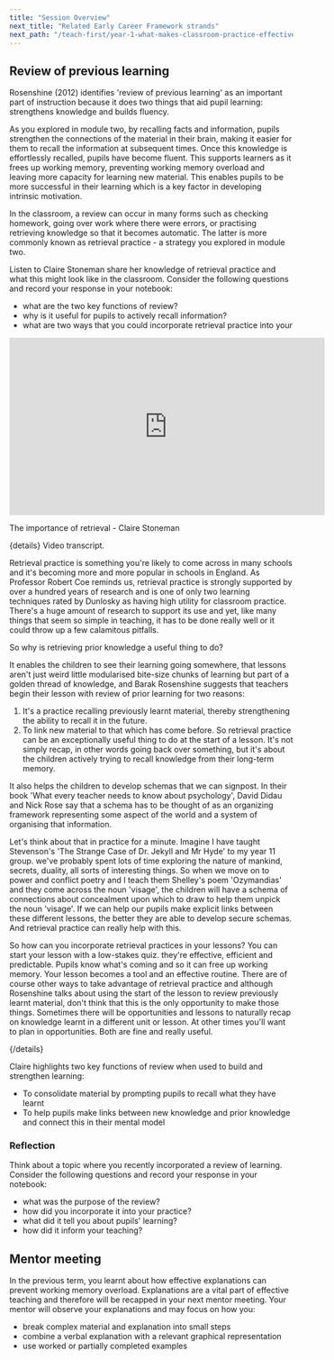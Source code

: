 ```yaml
---
title: "Session Overview"
next_title: "Related Early Career Framework strands"
next_path: "/teach-first/year-1-what-makes-classroom-practice-effective/spring-week-1-ect-related-early-career-framework-strands"
---
```


## Review of previous learning

Rosenshine (2012) identifies 'review of previous learning' as an important part of instruction because it does two things that aid pupil learning: strengthens knowledge and builds fluency.

As you explored in module two, by recalling facts and information, pupils strengthen the connections of the material in their brain, making it easier for them to recall the information at subsequent times. Once this knowledge is effortlessly recalled, pupils have become fluent. This supports learners as it frees up working memory, preventing working memory overload and leaving more capacity for learning new material. This enables pupils to be more successful in their learning which is a key factor in developing intrinsic motivation.

In the classroom, a review can occur in many forms such as checking homework, going over work where there were errors, or practising retrieving knowledge so that it becomes automatic. The latter is more commonly known as retrieval practice - a strategy you explored in module two.

Listen to Claire Stoneman share her knowledge of retrieval practice and what this might look like in the classroom. Consider the following questions and record your response in your notebook:

- what are the two key functions of review?
- why is it useful for pupils to actively recall information?
- what are two ways that you could incorporate retrieval practice into your

<iframe width="560"
    height="315"
    src="https://www.youtube.com/embed/0sk2F9lgS_s?rel=0"
    title="YouTube video player"
    frameborder="0"
    allow="accelerometer; autoplay; clipboard-write; encrypted-media; gyroscope; picture-in-picture; web-share" allowfullscreen></iframe>

The importance of retrieval - Claire Stoneman

{details}
Video transcript.

Retrieval practice is something you're likely to come across in many schools and it's becoming more and more popular in schools in England. As Professor Robert Coe reminds us, retrieval practice is strongly supported by over a hundred years of research and is one of only two learning techniques rated by Dunlosky as having high utility for classroom practice. There's a huge amount of research to support its use and yet, like many things that seem so simple in teaching, it has to be done really well or it could throw up a few calamitous pitfalls.

So why is retrieving prior knowledge a useful thing to do?

It enables the children to see their learning going somewhere, that lessons aren't just weird little modularised bite-size chunks of learning but part of a golden thread of knowledge, and Barak Rosenshine suggests that teachers begin their lesson with review of prior learning for two reasons:

1. It's a practice recalling previously learnt material, thereby strengthening the ability to recall it in the future.
2. To link new material to that which has come before.
   So retrieval practice can be an exceptionally useful thing to do at the start of
   a lesson. It's not simply recap, in other words going back over something, but it's
   about the children actively trying to recall knowledge from their long-term memory.

It also helps the children to develop schemas that we can signpost. In their book 'What every teacher needs to know about psychology', David Didau and Nick Rose say that a schema has to be thought of as an organizing framework representing some aspect of the world and a system of organising that information.

Let's think about that in practice for a minute. Imagine I have taught Stevenson's 'The Strange Case of Dr. Jekyll and Mr Hyde' to my year 11 group. we've probably spent lots of time exploring the nature of mankind, secrets, duality, all sorts of interesting things. So when we move on to power and conflict poetry and I teach them Shelley's poem 'Ozymandias' and they come across the noun 'visage', the children will have a schema of connections about concealment upon which to draw to help them unpick the noun 'visage'. If we can help our pupils make explicit links between these different lessons, the better they are able to develop secure schemas. And retrieval practice can really help with this.

So how can you incorporate retrieval practices in your lessons? You can start your lesson with a low-stakes quiz. they're effective, efficient and predictable. Pupils know what's coming and so it can free up working memory. Your lesson becomes a tool and an effective routine. There are of course other ways to take advantage of retrieval practice and although Rosenshine talks about using the start of the lesson to review previously learnt material, don't think that this is the only opportunity to make those things. Sometimes there will be opportunities and lessons to naturally recap on knowledge learnt in a different unit or lesson. At other times you'll want to plan in opportunities. Both are fine and really useful.

{/details}

Claire highlights two key functions of review when used to build and strengthen learning:

- To consolidate material by prompting pupils to recall what they have learnt
- To help pupils make links between new knowledge and prior knowledge and connect this in their mental model

### Reflection

Think about a topic where you recently incorporated a review of learning. Consider the following questions and record your response in your notebook:

- what was the purpose of the review?
- how did you incorporate it into your practice?
- what did it tell you about pupils' learning?
- how did it inform your teaching?

## Mentor meeting

In the previous term, you learnt about how effective explanations can prevent working memory overload. Explanations are a vital part of effective teaching and therefore will be recapped in your next mentor meeting. Your mentor will observe your explanations and may focus on how you:

- break complex material and explanation into small steps
- combine a verbal explanation with a relevant graphical representation
- use worked or partially completed examples
